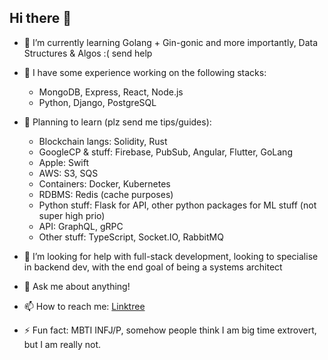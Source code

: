 ## Hi there 👋

<!-- **c-zhenhao/c-zhenhao** is a ✨ _special_ ✨ repository because its `README.md` (this file) appears on your GitHub profile. -->

<!-- Here are some ideas to get you started: -->

- 🌱 I’m currently learning Golang + Gin-gonic and more importantly, Data Structures & Algos :( send help

- 🥞 I have some experience working on the following stacks:
    - MongoDB, Express, React, Node.js
    - Python, Django, PostgreSQL

- 📝 Planning to learn (plz send me tips/guides):
    - Blockchain langs: Solidity, Rust
    - GoogleCP & stuff: Firebase, PubSub, Angular, Flutter, GoLang
    - Apple: Swift
    - AWS: S3, SQS
    - Containers: Docker, Kubernetes
    - RDBMS: Redis (cache purposes)
    - Python stuff: Flask for API, other python packages for ML stuff (not super high prio)
    - API: GraphQL, gRPC
    - Other stuff: TypeScript, Socket.IO, RabbitMQ

- 🤔 I’m looking for help with full-stack development, looking to specialise in backend dev, with the end goal of being a systems architect

- 💬 Ask me about anything!

- 📫 How to reach me: [Linktree](https://linktr.ee/zhenhaoc)

- ⚡ Fun fact: MBTI INFJ/P, somehow people think I am big time extrovert, but I am really not.
